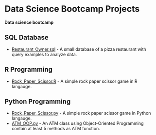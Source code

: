 # Data Science Bootcamp Projects
**Data science bootcamp**

## SQL Database
  - [Restaurant_Owner.sql](SQL/Restaurant_Owner.sql) - A small database of a pizza restaurant with query examples to analyze data.

## R Programming
  - [Rock_Paper_Scissor.R](R/Rock_Paper_Scissor.R) - A simple rock paper scissor game in R langauge.

## Python Programming
  - [Rock_Paper_Scissor.py](Python/Rock_Paper_Scissor.py) -  A simple rock paper scissor game in Python langauge.
  - [ATM_OOP.py](Python/HW_ATM_OOP.py) - An ATM class using Object-Oriented Programming contain at least 5 methods as ATM function.


